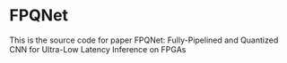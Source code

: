 # FPQNet
This is the source code for paper FPQNet: Fully-Pipelined and Quantized CNN for Ultra-Low Latency Inference on FPGAs

